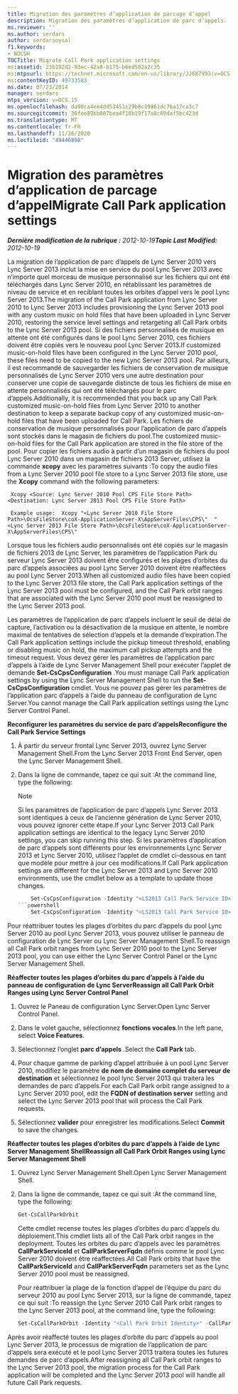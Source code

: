 ```yaml
---
title: Migration des paramètres d’application de parcage d’appel
description: Migration des paramètres d’application de parc d’appels.
ms.reviewer: ''
ms.author: serdars
author: serdarsoysal
f1.keywords:
- NOCSH
TOCTitle: Migrate Call Park application settings
ms:assetid: 23b192d2-93ec-42a8-b175-b6ed502a2c35
ms:mtpsurl: https://technet.microsoft.com/en-us/library/JJ687993(v=OCS.15)
ms:contentKeyID: 49733583
ms.date: 07/23/2014
manager: serdars
mtps_version: v=OCS.15
ms.openlocfilehash: da90ca4ee4dd53451c29b8c39861dc76a17ca3c7
ms.sourcegitcommit: 36fee89bb887bea4f18b19f17a8c69daf5bc423d
ms.translationtype: MT
ms.contentlocale: fr-FR
ms.lasthandoff: 11/26/2020
ms.locfileid: "49446898"
---
```

# <a name="migrate-call-park-application-settings"></a><span data-ttu-id="23660-103">Migration des paramètres d’application de parcage d’appel</span><span class="sxs-lookup"><span data-stu-id="23660-103">Migrate Call Park application settings</span></span>

<div data-xmlns="http://www.w3.org/1999/xhtml">

<div class="topic" data-xmlns="https://www.w3.org/1999/xhtml" data-msxsl="urn:schemas-microsoft-com:xslt" data-cs="https://msdn.microsoft.com/">

<div data-asp="https://msdn2.microsoft.com/asp">



</div>

<div id="mainSection">

<div id="mainBody"><span data-ttu-id="23660-104">

<span> </span></span><span class="sxs-lookup"><span data-stu-id="23660-104">

<span> </span></span></span>

<span data-ttu-id="23660-105">_**Dernière modification de la rubrique :** 2012-10-19_</span><span class="sxs-lookup"><span data-stu-id="23660-105">_**Topic Last Modified:** 2012-10-19_</span></span>

<span data-ttu-id="23660-106">La migration de l’application de parc d’appels de Lync Server 2010 vers Lync Server 2013 inclut la mise en service du pool Lync Server 2013 avec n’importe quel morceau de musique personnalisé sur les fichiers qui ont été téléchargés dans Lync Server 2010, en rétablissant les paramètres de niveau de service et en reciblant toutes les orbites d’appel vers le pool Lync Server 2013.</span><span class="sxs-lookup"><span data-stu-id="23660-106">The migration of the Call Park application from Lync Server 2010 to Lync Server 2013 includes provisioning the Lync Server 2013 pool with any custom music on hold files that have been uploaded in Lync Server 2010, restoring the service level settings and retargeting all Call Park orbits to the Lync Server 2013 pool.</span></span> <span data-ttu-id="23660-107">Si des fichiers personnalisés de musique en attente ont été configurés dans le pool Lync Server 2010, ces fichiers doivent être copiés vers le nouveau pool Lync Server 2013.</span><span class="sxs-lookup"><span data-stu-id="23660-107">If customized music-on-hold files have been configured in the Lync Server 2010 pool, these files need to be copied to the new Lync Server 2013 pool.</span></span> <span data-ttu-id="23660-108">Par ailleurs, il est recommandé de sauvegarder les fichiers de conservation de musique personnalisés de Lync Server 2010 vers une autre destination pour conserver une copie de sauvegarde distincte de tous les fichiers de mise en attente personnalisés qui ont été téléchargés pour le parc d’appels.</span><span class="sxs-lookup"><span data-stu-id="23660-108">Additionally, it is recommended that you back up any Call Park customized music-on-hold files from Lync Server 2010 to another destination to keep a separate backup copy of any customized music-on-hold files that have been uploaded for Call Park.</span></span> <span data-ttu-id="23660-109">Les fichiers de conservation de musique personnalisés pour l’application de parc d’appels sont stockés dans le magasin de fichiers du pool.</span><span class="sxs-lookup"><span data-stu-id="23660-109">The customized music-on-hold files for the Call Park application are stored in the file store of the pool.</span></span> <span data-ttu-id="23660-110">Pour copier les fichiers audio à partir d’un magasin de fichiers du pool Lync Server 2010 dans un magasin de fichiers 2013 Server, utilisez la commande **xcopy** avec les paramètres suivants :</span><span class="sxs-lookup"><span data-stu-id="23660-110">To copy the audio files from a Lync Server 2010 pool file store to a Lync Server 2013 file store, use the **Xcopy** command with the following parameters:</span></span>

   ```console
    Xcopy <Source: Lync Server 2010 Pool CPS File Store Path> <Destination: Lync Server 2013 Pool CPS File Store Path>
   ```

   ```console
    Example usage:  Xcopy "<Lync Server 2010 File Store Path>\OcsFileStore\coX-ApplicationServer-X\AppServerFiles\CPS\"  "<Lync Server 2013 File Store Path>\OcsFileStore\coX-ApplicationServer-X\AppServerFiles\CPS\" 
   ```

<span data-ttu-id="23660-111">Lorsque tous les fichiers audio personnalisés ont été copiés sur le magasin de fichiers 2013 de Lync Server, les paramètres de l’application Park du serveur Lync Server 2013 doivent être configurés et les plages d’orbites du parc d’appels associées au pool Lync Server 2010 doivent être réaffectées au pool Lync Server 2013.</span><span class="sxs-lookup"><span data-stu-id="23660-111">When all customized audio files have been copied to the Lync Server 2013 file store, the Call Park application settings of the Lync Server 2013 pool must be configured, and the Call Park orbit ranges that are associated with the Lync Server 2010 pool must be reassigned to the Lync Server 2013 pool.</span></span>

<span data-ttu-id="23660-112">Les paramètres de l’application de parc d’appels incluent le seuil de délai de capture, l’activation ou la désactivation de la musique en attente, le nombre maximal de tentatives de sélection d’appels et la demande d’expiration.</span><span class="sxs-lookup"><span data-stu-id="23660-112">The Call Park application settings include the pickup timeout threshold, enabling or disabling music on hold, the maximum call pickup attempts and the timeout request.</span></span> <span data-ttu-id="23660-113">Vous devez gérer les paramètres de l’application parc d’appels à l’aide de Lync Server Management Shell pour exécuter l’applet de demande **Set-CsCpsConfiguration** .</span><span class="sxs-lookup"><span data-stu-id="23660-113">You must manage Call Park application settings by using the Lync Server Management Shell to run the **Set-CsCpsConfiguration** cmdlet.</span></span> <span data-ttu-id="23660-114">Vous ne pouvez pas gérer les paramètres de l’application parc d’appels à l’aide du panneau de configuration de Lync Server.</span><span class="sxs-lookup"><span data-stu-id="23660-114">You cannot manage the Call Park application settings using the Lync Server Control Panel.</span></span>

<span data-ttu-id="23660-115">**Reconfigurer les paramètres du service de parc d’appels**</span><span class="sxs-lookup"><span data-stu-id="23660-115">**Reconfigure the Call Park Service Settings**</span></span>

1.  <span data-ttu-id="23660-116">À partir du serveur frontal Lync Server 2013, ouvrez Lync Server Management Shell.</span><span class="sxs-lookup"><span data-stu-id="23660-116">From the Lync Server 2013 Front End Server, open the Lync Server Management Shell.</span></span>

2.  <span data-ttu-id="23660-117">Dans la ligne de commande, tapez ce qui suit :</span><span class="sxs-lookup"><span data-stu-id="23660-117">At the command line, type the following:</span></span>
    
    <div>
    

    > [!NOTE]  
    > <span data-ttu-id="23660-118">Si les paramètres de l’application de parc d’appels Lync Server 2013 sont identiques à ceux de l’ancienne génération de Lync Server 2010, vous pouvez ignorer cette étape.</span><span class="sxs-lookup"><span data-stu-id="23660-118">If your Lync Server 2013 Call Park application settings are identical to the legacy Lync Server 2010 settings, you can skip running this step.</span></span> <span data-ttu-id="23660-119">Si les paramètres d’application de parc d’appels sont différents pour les environnements Lync Server 2013 et Lync Server 2010, utilisez l’applet de cmdlet ci-dessous en tant que modèle pour mettre à jour ces modifications.</span><span class="sxs-lookup"><span data-stu-id="23660-119">If Call Park application settings are different for the Lync Server 2013 and Lync Server 2010 environments, use the cmdlet below as a template to update those changes.</span></span>

    
    <span data-ttu-id="23660-120"></div>
    ```powershell
        Set-CsCpsConfiguration -Identity "<LS2013 Call Park Service ID>"-CallPickupTimeoutThreshold" <LS2010 CPS TimeSpan> "-EnableMusicOnHold" <LS2010 CPS value> "-MaxCallPickupAttempts" " <LS2010 CPS pickup attempts> -OnTimeoutURI" <LS2010 CPS timeout URI> " ```</span><span class="sxs-lookup"><span data-stu-id="23660-120"></div>
    ```powershell
        Set-CsCpsConfiguration -Identity "<LS2013 Call Park Service ID>" -CallPickupTimeoutThreshold "<LS2010 CPS TimeSpan>" -EnableMusicOnHold "<LS2010 CPS value>" -MaxCallPickupAttempts "<LS2010 CPS pickup attempts>" -OnTimeoutURI "<LS2010 CPS timeout URI>" ```</span></span>

<span data-ttu-id="23660-121">Pour réattribuer toutes les plages d’orbites du parc d’appels du pool Lync Server 2010 au pool Lync Server 2013, vous pouvez utiliser le panneau de configuration de Lync Server ou Lync Server Management Shell.</span><span class="sxs-lookup"><span data-stu-id="23660-121">To reassign all Call Park orbit ranges from Lync Server 2010 pool to the Lync Server 2013 pool, you can use either the Lync Server Control Panel or the Lync Server Management Shell.</span></span>

<span data-ttu-id="23660-122">**Réaffecter toutes les plages d’orbites du parc d’appels à l’aide du panneau de configuration de Lync Server**</span><span class="sxs-lookup"><span data-stu-id="23660-122">**Reassign all Call Park Orbit Ranges using Lync Server Control Panel**</span></span>

1.  <span data-ttu-id="23660-123">Ouvrez le Paneau de configuration Lync Server.</span><span class="sxs-lookup"><span data-stu-id="23660-123">Open Lync Server Control Panel.</span></span>

2.  <span data-ttu-id="23660-124">Dans le volet gauche, sélectionnez **fonctions vocales**.</span><span class="sxs-lookup"><span data-stu-id="23660-124">In the left pane, select **Voice Features**.</span></span>

3.  <span data-ttu-id="23660-125">Sélectionnez l’onglet **parc d’appels** .</span><span class="sxs-lookup"><span data-stu-id="23660-125">Select the **Call Park** tab.</span></span>

4.  <span data-ttu-id="23660-126">Pour chaque gamme de parking d’appel attribuée à un pool Lync Server 2010, modifiez le paramètre **de nom de domaine complet du serveur de destination** et sélectionnez le pool lync Server 2013 qui traitera les demandes de parc d’appels.</span><span class="sxs-lookup"><span data-stu-id="23660-126">For each Call Park orbit range assigned to a Lync Server 2010 pool, edit the **FQDN of destination server** setting and select the Lync Server 2013 pool that will process the Call Park requests.</span></span>

5.  <span data-ttu-id="23660-127">Sélectionnez **valider** pour enregistrer les modifications.</span><span class="sxs-lookup"><span data-stu-id="23660-127">Select **Commit** to save the changes.</span></span>

<span data-ttu-id="23660-128">**Réaffecter toutes les plages d’orbites du parc d’appels à l’aide de Lync Server Management Shell**</span><span class="sxs-lookup"><span data-stu-id="23660-128">**Reassign all Call Park Orbit Ranges using Lync Server Management Shell**</span></span>

1.  <span data-ttu-id="23660-129">Ouvrez Lync Server Management Shell.</span><span class="sxs-lookup"><span data-stu-id="23660-129">Open Lync Server Management Shell.</span></span>

2.  <span data-ttu-id="23660-130">Dans la ligne de commande, tapez ce qui suit :</span><span class="sxs-lookup"><span data-stu-id="23660-130">At the command line, type the following:</span></span>
    ```powershell
    Get-CsCallParkOrbit
    ```
    
    <span data-ttu-id="23660-131">Cette cmdlet recense toutes les plages d’orbites du parc d’appels du déploiement.</span><span class="sxs-lookup"><span data-stu-id="23660-131">This cmdlet lists all of the Call Park orbit ranges in the deployment.</span></span> <span data-ttu-id="23660-132">Toutes les orbites du parc d’appels avec les paramètres **CallParkServiceId** et **CallParkServerFqdn** définis comme le pool Lync Server 2010 doivent être réaffectées.</span><span class="sxs-lookup"><span data-stu-id="23660-132">All Call Park orbits that have the **CallParkServiceId** and **CallParkServerFqdn** parameters set as the Lync Server 2010 pool must be reassigned.</span></span>
    
    <span data-ttu-id="23660-133">Pour réattribuer la plage de la fonction d’appel de l’équipe du parc du serveur 2010 au pool Lync Server 2013, sur la ligne de commande, tapez ce qui suit :</span><span class="sxs-lookup"><span data-stu-id="23660-133">To reassign the Lync Server 2010 Call Park orbit ranges to the Lync Server 2013 pool, at the command line, type the following:</span></span>
    
    ```powershell
    Set-CsCallParkOrbit -Identity "<Call Park Orbit Identity>" -CallParkService "service:ApplicationServer:<Lync Server 2013 Pool FQDN>"
    ```

<span data-ttu-id="23660-134">Après avoir réaffecté toutes les plages d’orbite du parc d’appels au pool Lync Server 2013, le processus de migration de l’application de parc d’appels sera exécuté et le pool Lync Server 2013 traitera toutes les futures demandes de parc d’appels.</span><span class="sxs-lookup"><span data-stu-id="23660-134">After reassigning all Call Park orbit ranges to the Lync Server 2013 pool, the migration process for the Call Park application will be completed and the Lync Server 2013 pool will handle all future Call Park requests.</span></span>

<span data-ttu-id="23660-135"></div>

<span> </span>

</div>

</div>

</span><span class="sxs-lookup"><span data-stu-id="23660-135"></div>

<span> </span>

</div>

</div>

</span></span></div>

